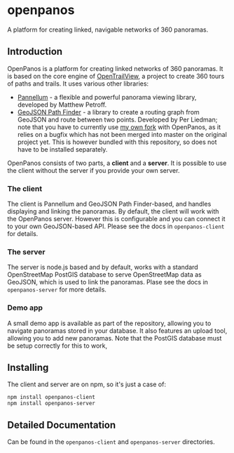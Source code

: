 # openpanos
A platform for creating linked, navigable networks of 360 panoramas.


## Introduction
OpenPanos is a platform for creating linked networks of 360 panoramas. It is based on the core engine of [OpenTrailView](https://opentrailview.org), a project to
create 360 tours of paths and trails. It uses various other libraries:

- [Pannellum](https://pannellum.org) - a flexible and powerful panorama viewing library, developed by Matthew Petroff.
- [GeoJSON Path Finder](https://www.liedman.net/geojson-path-finder/) - a library to create a routing graph from GeoJSON and route between two points. Developed by
Per Liedman; note that you have to currently use [my own fork](https://github.com/nickw1/geojson-path-finder) with OpenPanos, as it relies on a bugfix which has not been merged into master on the original project yet. This is however bundled with this repository, so does not have to be installed separately.

OpenPanos consists of two parts, a **client** and a **server**. It is possible to use the client without the server if you provide your own server.

### The client ###
The client is Pannellum and GeoJSON Path Finder-based, and handles displaying and linking the panoramas.  By default, the client will work with the OpenPanos server. However this is configurable and you can connect it to your own GeoJSON-based API. Please see the docs in `openpanos-client` for details.

### The server ###
The server is node.js based and by default, works with a standard OpenStreetMap PostGIS database to serve OpenStreetMap data as GeoJSON, which is used to link the
panoramas. Plase see the docs in `openpanos-server` for more details. 

### Demo app ###
A small demo app is available as part of the repository, allowing you to
navigate panoramas stored in your database. It also features an upload tool,
allowing you to add new panoramas. Note that the PostGIS database must be
setup correctly for this to work,

## Installing ##

The client and server are on npm, so it's just a case of:
~~~~
npm install openpanos-client
npm install openpanos-server
~~~~


## Detailed Documentation ##

Can be found in the `openpanos-client` and `openpanos-server` directories.
